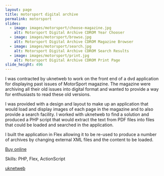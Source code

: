 ```yaml
---
layout: page
title: motorsport digital archive
permalink: motorsport
slides:
  - image: images/motorsport/choose-magazine.jpg
    alt: Motorsport Digital Archive CDROM Year Chooser
  - image: images/motorsport/browse.jpg
    alt: Motorsport Digital Archive CDROM Magazine Browser
  - image: images/motorsport/search.jpg
    alt: Motorsport Digital Archive CDROM Search Results
  - image: images/motorsport/print.jpg
    alt: Motorsport Digital Archive CDROM Print Page
slide_height: 496
---
```

<p>I was contracted by uknetweb to work on the front end of a dvd application for displaying past issues of MotorSport magazine. The magazine were archiving all their old issues into digital format and wanted to provide a way for enthusiasts to read these old versions.</p>
<p>I was provided with a design and layout to make up an application that would load and display images of each page in the magazine and to also provide a search facility. I worked with uknetweb to find a solution and produced a PHP script that would extract the text from PDF files into files that could be loaded and searched in the application.</p>
<p>I built the application in Flex allowing it to be re-used to produce a number of archives by changing external XML files and the content to be loaded.</p>
<p><a href="http://shop.motorsportmagazine.com/">Buy online</a> </p>
<p>Skills: PHP, Flex, ActionScript </p>
<p><a href="http://www.uknetweb.com/">uknetweb</a></p>